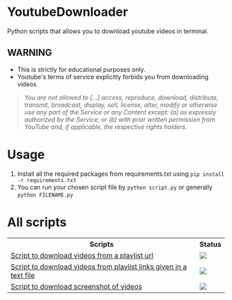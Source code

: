 # YoutubeDownloader
Python scripts that allows you to download youtube videos in terminal.

## WARNING
- This is strictly for educational purposes only.
- Youtube's terms of service explicitly forbids you from downloading videos
> _You are not allowed to [...] access, reproduce, download, distribute, transmit, broadcast, display, sell, license, alter, modify or otherwise use any part of the Service or any Content except: (a) as expressly authorized by the Service; or (b) with prior written permission from YouTube and, if applicable, the respective rights holders._
# Usage
1. Install all the required packages from requirements.txt using `pip install -r requirements.txt`
2. You can run your chosen script file by `python script.py` or generally `python FILENAME.py`  
# All scripts
<table>
  <tr>
  <th>Scripts</th>
  <th>Status</th>
  </tr>
  <tr>
    <td><a href="script.py">Script to download videos from a playlist url </a></td> 
    <td> <img src="https://img.shields.io/static/v1?label=status&message=Successful&color=green"/> </td>
  </tr>
  <tr>    
    <td><a href="script2.py">Script to download videos from playlist links given in a text file </a></td> 
    <td><img src="https://img.shields.io/static/v1?label=status&message=Successful&color=green"/> </td>
  </tr>
    <tr>    
    <td><a href="script3.py">Script to download screenshot of videos </a></td> 
    <td><img src="https://img.shields.io/static/v1?label=status&message=Error&color=red"/> </td>
  </tr>

</table>
